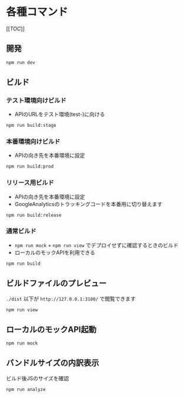 # 各種コマンド

[[_TOC_]]


## 開発

```sh
npm run dev
```


## ビルド

### テスト環境向けビルド

- APIのURLをテスト環境(test-)に向ける

```sh
npm run build:stage
```


### 本番環境向けビルド

- APIの向き先を本番環境に設定

```sh
npm run build:prod
```

### リリース用ビルド

- APIの向き先を本番環境に設定
- GoogleAnalyticsのトラッキングコードを本番用に切り替えます

```sh
npm run build:release
```

### 通常ビルド

- `npm run mock` + `npm run view` でデプロイせずに確認するときのビルド
- ローカルのモックAPIを利用できる

```sh
npm run build
```

## ビルドファイルのプレビュー

`./dist` 以下が `http://127.0.0.1:3100/` で閲覧できます

```sh
npm run view
```

## ローカルのモックAPI起動

```sh
npm run mock
```


## バンドルサイズの内訳表示

ビルド後JSのサイズを確認

```sh
npm run analyze
```
